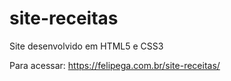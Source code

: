 # site-receitas
Site desenvolvido em HTML5 e CSS3

Para acessar: https://felipega.com.br/site-receitas/


